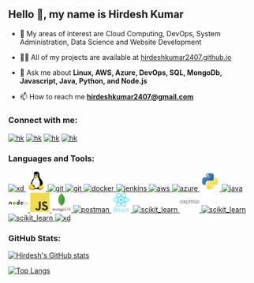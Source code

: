 <h2> Hello 👋, my name is Hirdesh Kumar</h2>


- 📙 My areas of interest are Cloud Computing, DevOps, System Administration, Data Science and Website Development

- 👨‍💻 All of my projects are available at [hirdeshkumar2407.github.io](https://github.com/hirdeshkumar2407)

- 💬 Ask me about **Linux, AWS, Azure, DevOps, SQL, MongoDb, Javascript, Java, Python, and Node.js**

- 📫 How to reach me **hirdeshkumar2407@gmail.com**


<h3 >Connect with me:</h3>
<p >


<a href="https://www.linkedin.com/in/hirdeshkumar2407/" target="blank"><img align="center" src="https://cdn.jsdelivr.net/npm/simple-icons@3.0.1/icons/linkedin.svg" alt="hk" height="30" width="40" /></a>
<a href="https://www.facebook.com/hirdeshkumar2407" target="blank"><img align="center" src="https://cdn.jsdelivr.net/npm/simple-icons@3.0.1/icons/facebook.svg" alt="hk" height="30" width="40" /></a>
<a href="https://www.instagram.com/hirdeshkumar2407/" target="blank"><img align="center" src="https://cdn.jsdelivr.net/npm/simple-icons@3.0.1/icons/instagram.svg" alt="hk" height="30" width="40" /></a>
<a href="https://discord.gg/#3970" target="blank"><img align="center" src="https://cdn.jsdelivr.net/npm/simple-icons@3.0.1/icons/discord.svg" alt="hk" height="30" width="40" /></a>


</p>

<h3 >Languages and Tools:</h3>

<p >
   <a href="https://ubuntu.com/tutorials" target="_blank"> <img src="https://www.vectorlogo.zone/logos/ubuntu/ubuntu-icon.svg" alt="xd" width="40" height="40"/> </a> 
  <a href="https://www.geeksforgeeks.org/linux-commands/" target="_blank"> <img src="https://raw.githubusercontent.com/devicons/devicon/master/icons/linux/linux-original.svg" alt="linux" width="40" height="40"/> </a>
   <a href="https://git-scm.com/" target="_blank"> <img src="https://www.vectorlogo.zone/logos/git-scm/git-scm-icon.svg" alt="git" width="40" height="40"/> </a>
   <a href="https://linuxhint.com/30_bash_script_examples/" target="_blank"> <img src="https://e7.pngegg.com/pngimages/704/597/png-clipart-computer-icons-command-line-interface-linux-system-console-command-line-icon-miscellaneous-text-thumbnail.png" alt="git" width="40" height="40"/> </a>
      <a href="https://www.tutorialspoint.com/docker/index.htm" target="_blank"> <img src="https://www.docker.com/wp-content/uploads/2022/03/vertical-logo-monochromatic.png" alt="docker" width="40" height="40"/> </a>
     <a href="https://www.tutorialspoint.com/jenkins/index.htm" target="_blank"> <img src="https://upload.wikimedia.org/wikipedia/commons/thumb/e/e9/Jenkins_logo.svg/1200px-Jenkins_logo.svg.png" alt="jenkins" width="40" height="40"/> </a>
   <a href="https://www.w3schools.com/aws/index.php" target="_blank"> <img src="https://bizgiveworld.com/wp-content/uploads/2020/04/aws-logo.png" alt="aws" width="40" height="40"/> </a>
   <a href="https://www.tutorialspoint.com/microsoft_azure/index.htm" target="_blank"> <img src="https://upload.wikimedia.org/wikipedia/commons/thumb/f/fa/Microsoft_Azure.svg/1200px-Microsoft_Azure.svg.png" alt="azure" width="40" height="40"/> </a>
   <a href="https://www.python.org" target="_blank"> <img src="https://raw.githubusercontent.com/devicons/devicon/master/icons/python/python-original.svg" alt="python" width="40" height="40"/> </a>
      <a href="https://www.tutorialspoint.com/java/index.htm" target="_blank"> <img src="https://www.svgrepo.com/show/303388/java-4-logo.svg" alt="java" width="40" height="40"/> </a>
   <a href="https://nodejs.org" target="_blank"> <img src="https://raw.githubusercontent.com/devicons/devicon/master/icons/nodejs/nodejs-original-wordmark.svg" alt="nodejs" width="40" height="40"/> </a> 
<a href="https://developer.mozilla.org/en-US/docs/Web/JavaScript" target="_blank"> <img src="https://raw.githubusercontent.com/devicons/devicon/master/icons/javascript/javascript-original.svg" alt="javascript" width="40" height="40"/> </a> 
 <a href="https://www.mongodb.com/" target="_blank"> <img src="https://raw.githubusercontent.com/devicons/devicon/master/icons/mongodb/mongodb-original-wordmark.svg" alt="mongodb" width="40" height="40"/> </a> <a href="https://postman.com" target="_blank"> <img src="https://www.vectorlogo.zone/logos/getpostman/getpostman-icon.svg" alt="postman" width="40" height="40"/> </a>  <a href="https://reactjs.org/" target="_blank"> <img src="https://raw.githubusercontent.com/devicons/devicon/master/icons/react/react-original-wordmark.svg" alt="react" width="40" height="40"/> </a> <a href="https://scikit-learn.org/" target="_blank"> <img src="https://upload.wikimedia.org/wikipedia/commons/0/05/Scikit_learn_logo_small.svg" alt="scikit_learn" width="40" height="40"/> </a> 
    <a href="https://expressjs.com" target="_blank"> <img src="https://raw.githubusercontent.com/devicons/devicon/master/icons/express/express-original-wordmark.svg" alt="express" width="40" height="40"/> </a>  
    <a href="https://www.w3schools.com/python/numpy/default.asp" target="_blank"> <img src="https://user-images.githubusercontent.com/50221806/86498201-a8bd8680-bd39-11ea-9d08-66b610a8dc01.png" alt="scikit_learn" width="40" height="40"/> </a>   <a href="https://www.w3schools.com/python/pandas/default.asp" target="_blank"> <img src="https://static.javatpoint.com/tutorial/pandas/images/python-pandas.png" alt="scikit_learn" width="40" height="40"/> </a>
<a href="https://visualstudio.microsoft.com/vs/getting-started/" target="_blank"> <img src="https://cdn.icon-icons.com/icons2/2107/PNG/512/file_type_vscode_icon_130084.png" alt="xd" width="40" height="40"/> </a> 
  

  

</p>
  <h3>GitHub Stats:</h3>
  
  
  [![Hirdesh's GitHub stats](https://github-readme-stats.vercel.app/api?username=hirdeshkumar2407)](https://github.com/hirdeshkumar2407/github-readme-stats)



[![Top Langs](https://github-readme-stats.vercel.app/api/top-langs/?username=hirdeshkumar2407&layout=compact)](https://github.com/hirdeshkumar2407/github-readme-stats)
